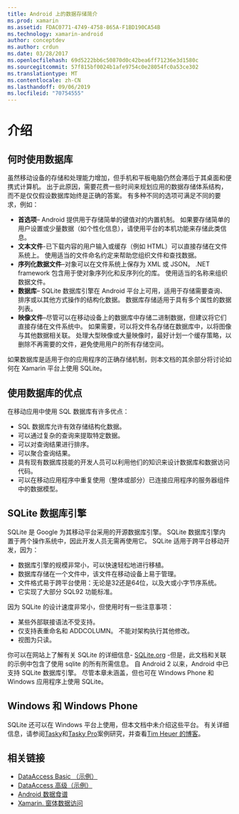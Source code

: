 ```yaml
---
title: Android 上的数据存储简介
ms.prod: xamarin
ms.assetid: FDAC0771-4749-4758-865A-F1BD190CA54B
ms.technology: xamarin-android
author: conceptdev
ms.author: crdun
ms.date: 03/28/2017
ms.openlocfilehash: 69d5222bb6c50870d0c42bea6ff71236e3d1580c
ms.sourcegitcommit: 57f815bf0024b1afe9754c0e28054fc0a53ce302
ms.translationtype: MT
ms.contentlocale: zh-CN
ms.lasthandoff: 09/06/2019
ms.locfileid: "70754555"
---
```

# <a name="introduction"></a>介绍

## <a name="when-to-use-a-database"></a>何时使用数据库

虽然移动设备的存储和处理能力增加，但手机和平板电脑仍然会滞后于其桌面和便携式计算机。 出于此原因，需要花费一些时间来规划应用的数据存储体系结构，而不是仅仅假设数据库始终是正确的答案。 有多种不同的选项可满足不同的要求，例如：

- **首选项**– Android 提供用于存储简单的键值对的内置机制。 如果要存储简单的用户设置或少量数据（如个性化信息），请使用平台的本机功能来存储此类信息。
- **文本文件**-已下载内容的用户输入或缓存（例如 HTML）可以直接存储在文件系统上。 使用适当的文件命名约定来帮助您组织文件和查找数据。
- **序列化数据文件**–对象可以在文件系统上保存为 XML 或 JSON。 .NET framework 包含用于使对象序列化和反序列化的库。 使用适当的名称来组织数据文件。
- **数据库**– SQLite 数据库引擎在 Android 平台上可用，适用于存储需要查询、排序或以其他方式操作的结构化数据。 数据库存储适用于具有多个属性的数据列表。
- **映像文件**–尽管可以在移动设备上的数据库中存储二进制数据，但建议将它们直接存储在文件系统中。 如果需要，可以将文件名存储在数据库中，以将图像与其他数据相关联。 处理大型映像或大量映像时，最好计划一个缓存策略，以删除不再需要的文件，避免使用用户的所有存储空间。

如果数据库是适用于你的应用程序的正确存储机制，则本文档的其余部分将讨论如何在 Xamarin 平台上使用 SQLite。

## <a name="advantages-of-using-a-database"></a>使用数据库的优点

在移动应用中使用 SQL 数据库有许多优点：

- SQL 数据库允许有效存储结构化数据。
- 可以通过复杂的查询来提取特定数据。
- 可以对查询结果进行排序。
- 可以聚合查询结果。
- 具有现有数据库技能的开发人员可以利用他们的知识来设计数据库和数据访问代码。
- 可以在移动应用程序中重复使用（整体或部分）已连接应用程序的服务器组件中的数据模型。

## <a name="sqlite-database-engine"></a>SQLite 数据库引擎

SQLite 是 Google 为其移动平台采用的开源数据库引擎。 SQLite 数据库引擎内置于两个操作系统中，因此开发人员无需再使用它。 SQLite 适用于跨平台移动开发，因为：

- 数据库引擎的规模非常小，可以快速轻松地进行移植。
- 数据库存储在一个文件中，该文件在移动设备上易于管理。
- 文件格式易于跨平台使用：无论是32还是64位，以及大或小字节序系统。
- 它实现了大部分 SQL92 功能标准。

因为 SQLite 的设计速度非常小，但使用时有一些注意事项：

- 某些外部联接语法不受支持。
- 仅支持表重命名和 ADDCOLUMN。 不能对架构执行其他修改。
- 视图为只读。

你可以在网站上了解有关 SQLite 的详细信息- [SQLite.org](http://SQLite.org) -但是，此文档和关联的示例中包含了使用 sqlite 的所有所需信息。 自 Android 2 以来，Android 中已支持 SQLite 数据库引擎。
尽管本章未涵盖，但也可在 Windows Phone 和 Windows 应用程序上使用 SQLite。

## <a name="windows-and-windows-phone"></a>Windows 和 Windows Phone

SQLite 还可以在 Windows 平台上使用，但本文档中未介绍这些平台。
有关详细信息，请参阅[Tasky](~/cross-platform/app-fundamentals/building-cross-platform-applications/case-study-tasky.md)和[Tasky Pro](~/cross-platform/app-fundamentals/building-cross-platform-applications/case-study-tasky.md)案例研究，并查看[Tim Heuer 的博客](http://timheuer.com/blog/archive/2012/06/28/seeding-your-metro-style-app-with-sqlite-database.aspx)。

## <a name="related-links"></a>相关链接

- [DataAccess Basic （示例）](https://github.com/xamarin/mobile-samples/tree/master/DataAccess/Basic)
- [DataAccess 高级（示例）](https://github.com/xamarin/mobile-samples/tree/master/DataAccess/Advanced)
- [Android 数据食谱](https://github.com/xamarin/recipes/tree/master/Recipes/android/data)
- [Xamarin. 窗体数据访问](~/xamarin-forms/data-cloud/data/databases.md)
